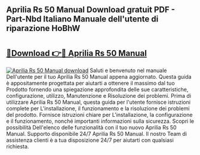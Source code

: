 ## Aprilia Rs 50 Manual Download gratuit PDF - Part-Nbd Italiano Manuale dell'utente di riparazione HoBhW

# <h2><a href="http://df91u1e.blite.top/?on=Aprilia+Rs+50+Manual">🔗Download 👉🔴 Aprilia Rs 50 Manual</a></h2>

[![Aprilia Rs 50 Manual download](https://i.imgur.com/lujVjoI.png)](http://df91u1e.blite.top/?on=Aprilia+Rs+50+Manual)
Saluti e benvenuto nel manuale Dell'utente per il tuo Aprilia Rs 50 Manual appena aggiornato. Questa guida è appositamente progettata per aiutarti a ottenere il massimo dal tuo Prodotto fornendo una spiegazione approfondita delle sue caratteristiche, configurazione, utilizzo, Manutenzione e Risoluzione dei problemi. Prima di utilizzare Aprilia Rs 50 Manual, questa guida per l'utente fornisce istruzioni complete per L'installazione, il funzionamento e la risoluzione dei problemi del prodotto. Fornisce istruzioni chiare per L'installazione, la configurazione e il funzionamento, nonché importanti informazioni sulla sicurezza. Scopri le possibilità Dell'elenco delle funzionalità con il tuo nuovo Aprilia Rs 50 Manual. Supporto disponibile 24/7 Aprilia Rs 50 Manual. Il nostro Team di assistenza clienti è a tua disposizione 24/7 per aiutarti con qualsiasi richiesta.
